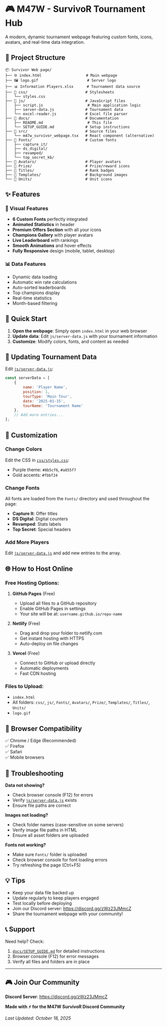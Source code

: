 # 🎮 M47W - SurvivoR Tournament Hub

A modern, dynamic tournament webpage featuring custom fonts, icons, avatars, and real-time data integration.

## 📁 Project Structure

```
📦 Survivor Web page/
├── 🌐 index.html                    # Main webpage
├── 🖼️ logo.gif                      # Server logo
├── 📊 Information Players.xlsx      # Tournament data source
├── 📁 css/                          # Stylesheets
│   └── styles.css
├── 📁 js/                           # JavaScript files
│   ├── script.js                    # Main application logic
│   ├── server-data.js              # Tournament data
│   └── excel-reader.js             # Excel file parser
├── 📁 docs/                         # Documentation
│   ├── README.md                    # This file
│   └── SETUP_GUIDE.md              # Setup instructions
├── 📁 src/                          # Source files
│   └── m47w_survivor_webpage.tsx   # React component (alternative)
├── 📁 Fonts/                        # Custom fonts
│   ├── capture_it/
│   ├── ds_digital/
│   ├── revamped/
│   └── top_secret_kb/
├── 📁 Avatars/                      # Player avatars
├── 📁 Prize/                        # Prize/reward icons
├── 📁 Titles/                       # Rank badges
├── 📁 Templates/                    # Background images
└── 📁 Units/                        # Unit icons
```

## ✨ Features

### 🎨 Visual Features
- **6 Custom Fonts** perfectly integrated
- **Animated Statistics** in header
- **Premium Offers Section** with all your icons
- **Champions Gallery** with player avatars
- **Live Leaderboard** with rankings
- **Smooth Animations** and hover effects
- **Fully Responsive** design (mobile, tablet, desktop)

### 📊 Data Features
- Dynamic data loading
- Automatic win rate calculations
- Auto-sorted leaderboards
- Top champions display
- Real-time statistics
- Month-based filtering

## 🚀 Quick Start

1. **Open the webpage**: Simply open `index.html` in your web browser
2. **Update data**: Edit `js/server-data.js` with your tournament information
3. **Customize**: Modify colors, fonts, and content as needed

## 🎯 Updating Tournament Data

Edit [`js/server-data.js`](../js/server-data.js):

```javascript
const serverData = [
    { 
        name: 'Player Name', 
        position: 1, 
        tourType: 'Main Tour', 
        date: '2025-01-15', 
        tourName: 'Tournament Name' 
    },
    // Add more entries...
];
```

## 🔧 Customization

### Change Colors
Edit the CSS in [`css/styles.css`](../css/styles.css):
- Purple theme: `#8b5cf6`, `#a855f7`
- Gold accents: `#fbbf24`

### Change Fonts
All fonts are loaded from the `Fonts/` directory and used throughout the page:
- **Capture It**: Offer titles
- **DS Digital**: Digital counters
- **Revamped**: Stats labels
- **Top Secret**: Special headers

### Add More Players
Edit [`js/server-data.js`](../js/server-data.js) and add new entries to the array.

## 🌐 How to Host Online

### Free Hosting Options:

1. **GitHub Pages** (Free)
   - Upload all files to a GitHub repository
   - Enable GitHub Pages in settings
   - Your site will be at: `username.github.io/repo-name`

2. **Netlify** (Free)
   - Drag and drop your folder to netlify.com
   - Get instant hosting with HTTPS
   - Auto-deploy on file changes

3. **Vercel** (Free)
   - Connect to GitHub or upload directly
   - Automatic deployments
   - Fast CDN hosting

### Files to Upload:
- `index.html`
- All folders: `css/`, `js/`, `Fonts/`, `Avatars/`, `Prize/`, `Templates/`, `Titles/`, `Units/`
- `logo.gif`

## 📱 Browser Compatibility

✅ Chrome / Edge (Recommended)  
✅ Firefox  
✅ Safari  
✅ Mobile browsers

## 🐛 Troubleshooting

**Data not showing?**
- Check browser console (F12) for errors
- Verify [`js/server-data.js`](../js/server-data.js) exists
- Ensure file paths are correct

**Images not loading?**
- Check folder names (case-sensitive on some servers)
- Verify image file paths in HTML
- Ensure all asset folders are uploaded

**Fonts not working?**
- Make sure `Fonts/` folder is uploaded
- Check browser console for font loading errors
- Try refreshing the page (Ctrl+F5)

## 💡 Tips

- Keep your data file backed up
- Update regularly to keep players engaged
- Test locally before deploying
- Join our Discord server: https://discord.gg/zWz23JMmcZ
- Share the tournament webpage with your community!

## 📞 Support

Need help? Check:
1. [`docs/SETUP_GUIDE.md`](SETUP_GUIDE.md) for detailed instructions
2. Browser console (F12) for error messages
3. Verify all files and folders are in place

---

## 🎮 Join Our Community

**Discord Server**: https://discord.gg/zWz23JMmcZ

**Made with ⚡ for the M47W SurvivoR Discord Community**

*Last Updated: October 18, 2025*